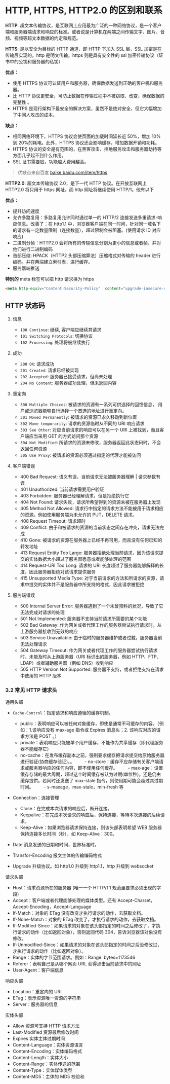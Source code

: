 # HTTP, HTTPS, HTTP2.0 的区别和联系

**HTTP**: 超文本传输协议，是互联网上应用最为广泛的一种网络协议，是一个客户端和服务器端请求和响应的标准。或者说是计算机在两端之间传输文字、图片、音频、视频等超文本数据的约定和规范。

**HTTS**: 是以安全为目标的 HTTP 通道，即 HTTP 下加入 SSL 层，SSL 加密是在传输层实现的。http 是明文传输，https 则是具有安全性的 ssl 加密传输协议（证书中的公钥和服务器的私钥）

**优点：**

- 使用 HTTPS 协议可认证用户和服务器，确保数据发送到正确的客户机和服务器。
- 比 HTTP 协议更安全，可防止数据在传输过程中不被窃取、改变，确保数据的完整性 。
- HTTPS 是现行架构下最安全的解决方案，虽然不是绝对安全，但它大幅增加了中间人攻击的成本。

**缺点：**

- 相同网络环境下，HTTPS 协议会使页面的加载时间延长近 50%，增加 10%到 20%的耗电。此外，HTTPS 协议还会影响缓存，增加数据开销和功耗。
- HTTPS 协议的安全是有范围的，在黑客攻击、拒绝服务攻击和服务器劫持等方面几乎起不到什么作用。
- SSL 证书需要钱，功能越大费用越高。

> 优缺点来自百度 [baike.baidu.com/item/https](https://baike.baidu.com/item/https)

**HTTP2.0**: 超文本传输协议 2.0，是下一代 HTTP 协议。在开放互联网上 HTTP2.0 将只用于 https 网址，而 http 网址将继续使用 HTTP/1。他有以下

**优点：**

- 提升访问速度
- 允许多路复用：多路复用允许同时通过单一的 HTTP/2 连接发送多重请求-响应信息。改善了：在 http1.1 中，浏览器客户端在同一时间，针对同一域名下的请求有一定数量限制（连接数量），超过限制会被阻塞。(使用请求 ID 对应响应)
- 二进制分帧：HTTP2.0 会将所有的传输信息分割为更小的信息或者帧，并对他们进行二进制编码
- 首部压缩: HPACK（HTTP2 头部压缩算法）压缩格式对传输的 header 进行编码。并在两端建立索引表，进行缓存。
- 服务器端推送

**特别的**
meta 标签可以把 http 请求换为 https

```html
<meta http-equiv="Content-Security-Policy"  content="upgrade-insecure-requests"/>
```

## HTTP 状态码

1. 信息

   - `100 Continue`: 继续, 客户端应继续其请求
   - `101 Switching Protocols`: 切换协议
   - `102 Processing`: 处理将被继续执行

2. 成功

   - `200 OK`: 请求成功
   - `201 Created`: 请求已经被实现
   - `202 Accepted`: 服务器已接受请求，但尚未处理
   - `204 No Content`: 服务器成功处理，但未返回内容

3. 重定向

   - `300 Multiple Choices`: 被请求的资源有一系列可供选择的回馈信息， 用户或浏览器能够自行选择一个首选的地址进行重定向。
   - `301 Moved Permanently`: 被请求的资源已永久移动到新位置
   - `302 Move temporarily`: 请求的资源临时从不同的 URI 响应请求
   - `303 See Other`: 对应当前请求的响应可以在另一个 URI 上被找到，而且客户端应当采用 GET 的方式访问那个资源
   - `304 Not Modified`: 所请求的资源未修改，服务器返回此状态码时，不会返回任何资源
   - `305 Use Proxy`: 被请求的资源必须通过指定的代理才能被访问

4. 客户端错误

   - 400 Bad Request: 语义有误，当前请求无法被服务器理解 | 请求参数有误
   - 401 Unauthorized: 当前请求需要用户验证
   - 403 Forbidden: 服务器已经理解请求，但是拒绝执行它
   - 404 Not Found: 请求失败，请求所希望得到的资源未被在服务器上发现
   - 405 Method Not Allowed: 请求行中指定的请求方法不能被用于请求相应的资源。例如使用服务端为未允许的 PUT，DELETE 请求。
   - 408 Request Timeout: 请求超时
   - 409 Conflict: 由于和被请求的资源的当前状态之间存在冲突，请求无法完成
   - 410 Gone: 被请求的资源在服务器上已经不再可用，而且没有任何已知的转发地址
   - 413 Request Entity Too Large: 服务器拒绝处理当前请求，因为该请求提交的实体数据大小超过了服务器愿意或者能够处理的范围
   - 414 Request-URI Too Long: 请求的 URI 长度超过了服务器能够解释的长度，因此服务器拒绝对该请求提供服务
   - 415 Unsupported Media Type: 对于当前请求的方法和所请求的资源，请求中提交的实体并不是服务器中所支持的格式，因此请求被拒绝

5. 服务端错误

   - 500 Internal Server Error: 服务器遇到了一个未曾预料的状况，导致了它无法完成对请求的处理
   - 501 Not Implemented: 服务器不支持当前请求所需要的某个功能
   - 502 Bad Gateway: 作为网关或者代理工作的服务器尝试执行请求时，从上游服务器接收到无效的响应
   - 503 Service Unavailable: 由于临时的服务器维护或者过载，服务器当前无法处理请求
   - 504 Gateway Timeout: 作为网关或者代理工作的服务器尝试执行请求时，未能及时从上游服务器（URI 标识出的服务器，例如 HTTP、FTP、LDAP）或者辅助服务器（例如 DNS）收到响应
   - 505 HTTP Version Not Supported: 服务器不支持，或者拒绝支持在请求中使用的 HTTP 版本

### 3.2 常见 HTTP 请求头

通用头部

- `Cache-Control`：指定请求和响应遵循的缓存机制。

  - public：表明响应可以被任何对象缓存，即使是通常不可缓存的内容。（例如：1.该响应没有 max-age 指令或 Expires 消息头；2. 该响应对应的请求方法是 POST 。）
  - private：表明响应只能被单个用户缓存，不能作为共享缓存（即代理服务器不能缓存它）
  - no-cache：在发布缓存副本之前，强制要求缓存把请求提交给原始服务器进行验证(协商缓存验证)。。   - no-store：缓存不应存储有关客户端请求或服务器响应的任何内容，即不使用任何缓存。   - max-age：设置缓存存储的最大周期，超过这个时间缓存被认为过期(单位秒)。还是仍由缓存提供。若同时还发送了 max-stale 指令，则使用期可能会超过其过期时间。   - s-maxage，max-stale，min-fresh 等

- Connection：连接管理

  - Close：在完成本次请求的响应后，断开连接。
  - Keepalive：在完成本次请求的响应后，保持连接，等待本次连接的后续请求。
  - Keep-Alive：如果浏览器请求保持连接，则该头部表明希望 WEB 服务器保持连接多长时间（秒），如 Keep-Alive：300。

- Date 消息发送的日期和时间，世界标准时。

- Transfor-Encoding 报文主体的传输编码格式

- Upgrade 升级协议。如 http1.0 升级到 http1.1，http 升级到 websocket

请求头部

- Host：请求资源所在的服务器 (唯一一个 HTTP/1.1 规范里要求必须出现的字段)
- Accept：客户端或者代理能够处理的媒体类型。还有 Accept-Charset，Accept-Encoding，Accept-Language
- If-Match：对象的 ETag 没有改变才执行请求的动作，去获取文档。
- If-None-Match：对象的 ETag 改变了，才执行请求的动作，去获取文档。
- If-Modified-Since：如果请求的对象在该头部指定的时间之后修改了，才执行请求的动作（比如返回对象），否则返回代码 304，告诉浏览器该对象没有修改。
- If-Unmodified-Since：如果请求的对象在该头部指定的时间之后没修改过，才执行请求的动作（比如返回对象）。
- Range：实体的字节范围请求。例如：Range: bytes=1173546
- Referer：表明自己是从哪个网页 URL 获得点击当前请求中的网址
- User-Agent：客户端信息

响应头部

- Location：重定向的 URI
- ETag：表示资源唯一资源的字符串
- Server：服务器的信息

实体头部

- Allow 资源可支持 HTTP 请求方法
- Last-Modified 资源最后修改时间
- Expires 实体主体过期时间
- Content-Language：实体资源语言
- Content-Encoding：实体编码格式
- Content-Length：实体大小
- Content-Range：实体传送的范围
- Content-Type：实体媒体类型
- Content-MD5：主体的 MD5 校验和